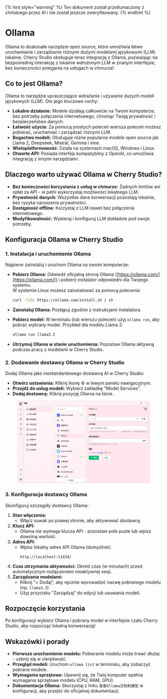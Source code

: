 
{% hint style="warning" %}
Ten dokument został przetłumaczony z chińskiego przez AI i nie został jeszcze zweryfikowany.
{% endhint %}

# Ollama

Ollama to doskonałe narzędzie open source, które umożliwia łatwe uruchamianie i zarządzanie różnymi dużymi modelami językowymi (LLM) lokalnie. Cherry Studio obsługuje teraz integrację z Ollama, pozwalając na bezpośrednią interakcję z lokalnie wdrożonym LLM w znanym interfejsie, bez konieczności polegania na usługach w chmurze!

## Co to jest Ollama?

Ollama to narzędzie upraszczające wdrażanie i używanie dużych modeli językowych (LLM). Oto jego kluczowe cechy:

* **Lokalne działanie:** Modele działają całkowicie na Twoim komputerze, bez potrzeby połączenia internetowego, chroniąc Twoją prywatność i bezpieczeństwo danych.
* **Łatwość użycia:** Za pomocą prostych poleceń wiersza poleceń możesz pobierać, uruchamiać i zarządzać różnymi LLM.
* **Bogactwo modeli:** Obsługuje różne popularne modele open source jak Llama 2, Deepseek, Mistral, Gemma i inne.
* **Wieloplatformowość:** Działa na systemach macOS, Windows i Linux.
* **Otwarte API:** Posiada interfejs kompatybilny z OpenAI, co umożliwia integrację z innymi narzędziami.

## Dlaczego warto używać Ollama w Cherry Studio?

* **Bez konieczności korzystania z usług w chmurze:** Żadnych limitów ani opłat za API - w pełni wykorzystaj możliwości lokalnego LLM.
* **Prywatność danych:** Wszystkie dane konwersacji pozostają lokalnie, bez ryzyka naruszenia prywatności.
* **Dostępność offline:** Korzystaj z LLM nawet bez połączenia internetowego.
* **Modyfikowalność:** Wybieraj i konfiguruj LLM dokładnie pod swoje potrzeby.

## Konfiguracja Ollama w Cherry Studio

### **1. Instalacja i uruchomienie Ollama**

Najpierw zainstaluj i uruchom Ollama na swoim komputerze:

*   **Pobierz Ollama:** Odwiedź oficjalną stronę Ollama ([https://ollama.com/](https://ollama.com/)) i pobierz instalator odpowiedni dla Twojego systemu.\
    W systemie Linux możesz zainstalować za pomocą polecenia:

    ```sh
    curl -fsSL https://ollama.com/install.sh | sh
    ```
* **Zainstaluj Ollama:** Postępuj zgodnie z instrukcjami instalatora.
*   **Pobierz model:** W terminalu (lub wierszu poleceń) użyj `ollama run`, aby pobrać wybrany model. Przykład dla modelu Llama 2:

    ```sh
    ollama run llama3.2
    ```
* **Utrzymuj Ollama w stanie uruchomienia:** Pozostaw Ollama aktywną podczas pracy z modelami w Cherry Studio.

### **2. Dodawanie dostawcy Ollama w Cherry Studio**

Dodaj Ollama jako niestandardowego dostawcę AI w Cherry Studio:

* **Otwórz ustawienia:** Kliknij ikonę ⚙️ w lewym panelu nawigacyjnym.
* **Przejdź do usług modeli:** Wybierz zakładkę "Model Services".
* **Dodaj dostawcę:** Kliknij pozycję Ollama na liście.

<figure><img src="../../.gitbook/assets/image (5) (3).png" alt=""><figcaption></figcaption></figure>

### **3. Konfiguracja dostawcy Ollama**

Skonfiguruj szczegóły dostawcy Ollama:

1. **Stan włączenia:**
   * Włącz suwak po prawej stronie, aby aktywować dostawcę.
2. **Klucz API:**
   * Ollama nie wymaga klucza API - pozostaw pole puste lub wpisz dowolną wartość.
3. **Adres API:**
   * Wpisz lokalny adres API Ollama (domyślnie):
       ```
       http://localhost:11434/
       ```
4. **Czas utrzymania aktywności:** Określ czas (w minutach) przed automatycznym rozłączeniem nieaktywnej sesji.
5. **Zarządzanie modelami:**
   * Kliknij "+ Dodaj", aby ręcznie wprowadzić nazwę pobranego modelu (np. `llama3.2`)
   * Użyj przycisku "Zarządzaj" do edycji lub usuwania modeli.

## Rozpoczęcie korzystania

Po konfiguracji wybierz Ollama i pobrany model w interfejsie czatu Cherry Studio, aby rozpocząć lokalną konwersację!

## Wskazówki i porady

* **Pierwsze uruchomienie modelu:** Pobieranie modelu może trwać dłużej - uzbrój się w cierpliwość.
* **Przegląd modeli:** Uruchom `ollama list` w terminalu, aby zobaczyć pobrane modele.
* **Wymagania sprzętowe:** Upewnij się, że Twój komputer spełnia wymagania sprzętowe modelu (CPU, RAM, GPU).
* **Dokumentacja Ollama:** Skorzystaj z linku `查看Ollama文档和模型` w konfiguracji, aby przejść do oficjalnej dokumentacji.